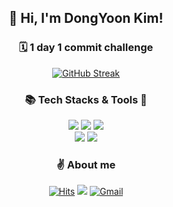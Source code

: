 <div align="center">

## 🙌 Hi, I'm DongYoon Kim!

### 🗓 1 day 1 commit challenge
[![GitHub Streak](https://streak-stats.demolab.com/?user=drew105&)](https://git.io/streak-stats)

### 📚 Tech Stacks & Tools 🔨
<img src="https://img.shields.io/badge/iOS-000000?style=round-square&logo=iOS&logoColor=white"/> <img src="https://img.shields.io/badge/Swift-F05138?style=round-square&logo=Swift&logoColor=white"/> <img src="https://img.shields.io/badge/Firebase-FFCA28?style=round-square&logo=Firebase&logoColor=white"/>
<br>
<img src="https://img.shields.io/badge/Xcode-147EFB?style=round-square&logo=Xcode&logoColor=white"/> <img src="https://img.shields.io/badge/Figma-512BD4?style=round-square&logo=Figma&logoColor=white"/>

### ✌️ About me
[![Hits](https://hits.seeyoufarm.com/api/count/incr/badge.svg?url=https%3A%2F%2Fgithub.com%2Fdrew105&count_bg=%23787878&title_bg=%23373737&icon=github.svg&icon_color=%23FFFFFF&title=&edge_flat=false)](https://hits.seeyoufarm.com)
<a href="https://www.instagram.com/drew.105/" target="_blank"><img src="https://img.shields.io/badge/Instagram-E4405F?style=flat&logo=Instagram&logoColor=white"/></a>
[![Gmail](https://img.shields.io/badge/-Gmail-c14438?style=flat&logo=Gmail&logoColor=white)](mailto:dongyoon.dev@gmail.com)
<!-- <a href="https://hungry-random-aa3.notion.site/Portfolio-4adb28e9de3749b2b725a1591d850d3a" target="_blank"><img src="https://img.shields.io/badge/Portfolio-FFFFFF?style=round-square&logo=Notion&logoColor=black"/></a>  -->

